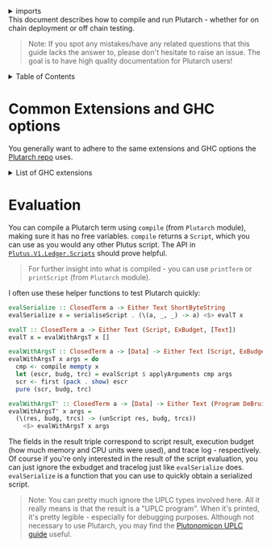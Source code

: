 <details>
<summary> imports </summary>
<p>

```haskell
module Plutarch.Docs.Run (applyArguments, evalT, evalSerialize, evalWithArgsT, evalWithArgsT') where
import Data.Bifunctor (first)
import Data.ByteString.Short (ShortByteString)
import Data.Text (Text, pack)
import Plutarch (ClosedTerm, compile)
import Plutarch.Script (Script (unScript), serialiseScript)
import Plutarch.Evaluate (evalScript, applyArguments)
import PlutusLedgerApi.V1 (Data, ExBudget)
import UntypedPlutusCore (DeBruijn, DefaultFun, DefaultUni, Program)
```

</p>
</details>
This document describes how to compile and run Plutarch - whether for on chain deployment or off chain testing.

> Note: If you spot any mistakes/have any related questions that this guide lacks the answer to, please don't hesitate to raise an issue. The goal is to have high quality documentation for Plutarch users!

<details>
<summary> Table of Contents </summary>

- [Common Extensions and GHC options](#common-extensions-and-ghc-options)
- [Evaluation](#evaluation)

</details>

# Common Extensions and GHC options

You generally want to adhere to the same extensions and GHC options the [Plutarch repo](https://github.com/Plutonomicon/plutarch/blob/master/plutarch.cabal) uses.

<details>
<summary> List of GHC extensions </summary>

- `NoStarIsType`
- `BangPatterns`
- `BinaryLiterals`
- `ConstrainedClassMethods`
- `ConstraintKinds`
- `DataKinds`
- `DeriveAnyClass`
- `DeriveDataTypeable`
- `DeriveFoldable`
- `DeriveFunctor`
- `DeriveGeneric`
- `DeriveLift`
- `DeriveTraversable`
- `DerivingStrategies`
- `DerivingVia`
- `DoAndIfThenElse`
- `EmptyCase`
- `EmptyDataDecls`
- `EmptyDataDeriving`
- `ExistentialQuantification`
- `ExplicitForAll`
- `FlexibleContexts`
- `FlexibleInstances`
- `ForeignFunctionInterface`
- `GADTSyntax`
- `GeneralisedNewtypeDeriving`
- `HexFloatLiterals`
- `ImplicitPrelude`
- `InstanceSigs`
- `KindSignatures`
- `LambdaCase`
- `MonomorphismRestriction`
- `MultiParamTypeClasses`
- `NamedFieldPuns`
- `NamedWildCards`
- `NumericUnderscores`
- `OverloadedStrings`
- `PartialTypeSignatures`
- `PatternGuards`
- `PolyKinds`
- `PostfixOperators`
- `RankNTypes`
- `RelaxedPolyRec`
- `ScopedTypeVariables`
- `StandaloneDeriving`
- `StandaloneKindSignatures`
- `TraditionalRecordSyntax`
- `TupleSections`
- `TypeApplications`
- `TypeFamilies`
- `TypeOperators`
- `TypeSynonymInstances`
- `ViewPatterns`

</details>

# Evaluation

You can compile a Plutarch term using `compile` (from `Plutarch` module), making sure it has no free variables. `compile` returns a `Script`, which you can use as you would any other Plutus script. The API in [`Plutus.V1.Ledger.Scripts`](https://playground.plutus.iohkdev.io/doc/haddock/plutus-ledger-api/html/Plutus-V1-Ledger-Scripts.html) should prove helpful.

> For further insight into what is compiled - you can use `printTerm` or `printScript` (from `Plutarch` module).

I often use these helper functions to test Plutarch quickly:

```haskell
evalSerialize :: ClosedTerm a -> Either Text ShortByteString
evalSerialize x = serialiseScript . (\(a, _, _) -> a) <$> evalT x

evalT :: ClosedTerm a -> Either Text (Script, ExBudget, [Text])
evalT x = evalWithArgsT x []

evalWithArgsT :: ClosedTerm a -> [Data] -> Either Text (Script, ExBudget, [Text])
evalWithArgsT x args = do
  cmp <- compile mempty x
  let (escr, budg, trc) = evalScript $ applyArguments cmp args
  scr <- first (pack . show) escr
  pure (scr, budg, trc)

evalWithArgsT' :: ClosedTerm a -> [Data] -> Either Text (Program DeBruijn DefaultUni DefaultFun (), ExBudget, [Text])
evalWithArgsT' x args =
  (\(res, budg, trcs) -> (unScript res, budg, trcs))
    <$> evalWithArgsT x args
```

The fields in the result triple correspond to script result, execution budget (how much memory and CPU units were used), and trace log - respectively.
Of course if you're only interested in the result of the script evaluation, you can just ignore the exbudget and tracelog just like `evalSerialize` does.
`evalSerialize` is a function that you can use to quickly obtain a serialized script.

> Note: You can pretty much ignore the UPLC types involved here. All it really means is that the result is a "UPLC program". When it's printed, it's pretty legible - especially for debugging purposes. Although not necessary to use Plutarch, you may find the [Plutonomicon UPLC guide](https://github.com/Plutonomicon/plutonomicon/blob/main/uplc.md) useful.
